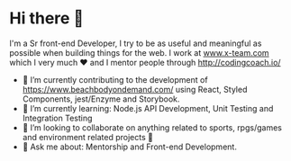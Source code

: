 # Hi there 👋

I'm a Sr front-end Developer, I try to be as useful and meaningful as possible when building things for the web.
I work at www.x-team.com which I very much ❤️ and I mentor people through http://codingcoach.io/

- 🔭 I’m currently contributing to the development of https://www.beachbodyondemand.com/ using React, Styled Components, jest/Enzyme and Storybook.
- 🌱 I’m currently learning: Node.js API Development, Unit Testing and Integration Testing
- 👯 I’m looking to collaborate on anything related to sports, rpgs/games and environment related projects 🌳
- 💬 Ask me about: Mentorship and Front-end Development.
